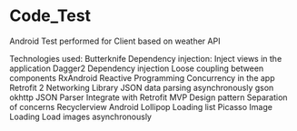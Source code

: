 # Code_Test
Android Test performed for Client based on weather API

Technologies used:
Butterknife     Dependency injection: 	Inject views in the application
Dagger2 	Dependency injection	Loose coupling between components 
RxAndroid	Reactive Programming	Concurrency in the app
Retrofit 2	Networking Library	JSON data parsing asynchronously
gson okhttp     JSON Parser             Integrate with Retrofit 
MVP	        Design pattern	        Separation of concerns
Recyclerview	Android Lollipop	Loading list
Picasso	        Image Loading	        Load images asynchronously 
 



